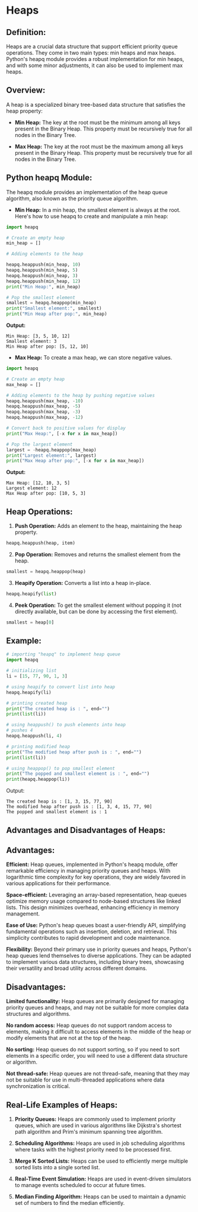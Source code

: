 # Heaps

## Definition: 
Heaps are a crucial data structure that support efficient priority queue operations. They come in two main types: min heaps and max heaps. Python's heapq module provides a robust implementation for min heaps, and with some minor adjustments, it can also be used to implement max heaps.

## Overview:
A heap is a specialized binary tree-based data structure that satisfies the heap property:

- **Min Heap:** The key at the root must be the minimum among all keys present in the Binary Heap. This property must be recursively true for all nodes in the Binary Tree.

- **Max Heap:** The key at the root must be the maximum among all keys present in the Binary Heap. This property must be recursively true for all nodes in the Binary Tree.

## Python heapq Module:
The heapq module provides an implementation of the heap queue algorithm, also known as the priority queue algorithm.

- **Min Heap:** In a min heap, the smallest element is always at the root. Here's how to use heapq to create and manipulate a min heap:

 ```python
 import heapq

# Create an empty heap
min_heap = []

# Adding elements to the heap

heapq.heappush(min_heap, 10)
heapq.heappush(min_heap, 5)
heapq.heappush(min_heap, 3)
heapq.heappush(min_heap, 12)
print("Min Heap:", min_heap)

# Pop the smallest element
smallest = heapq.heappop(min_heap)
print("Smallest element:", smallest)
print("Min Heap after pop:", min_heap)
```

**Output:** 

 ```
Min Heap: [3, 5, 10, 12]
Smallest element: 3
Min Heap after pop: [5, 12, 10]
```

- **Max Heap:** To create a max heap, we can store negative values.

```python
import heapq

# Create an empty heap
max_heap = []

# Adding elements to the heap by pushing negative values
heapq.heappush(max_heap, -10)
heapq.heappush(max_heap, -5)
heapq.heappush(max_heap, -3)
heapq.heappush(max_heap, -12)

# Convert back to positive values for display
print("Max Heap:", [-x for x in max_heap])

# Pop the largest element
largest = -heapq.heappop(max_heap)
print("Largest element:", largest)
print("Max Heap after pop:", [-x for x in max_heap])

```

**Output:**

```
Max Heap: [12, 10, 3, 5]
Largest element: 12
Max Heap after pop: [10, 5, 3]
```

## Heap Operations:
1. **Push Operation:** Adds an element to the heap, maintaining the heap property.  
```python
heapq.heappush(heap, item)
```
2. **Pop Operation:** Removes and returns the smallest element from the heap.  
```python
smallest = heapq.heappop(heap)
```
3. **Heapify Operation:** Converts a list into a heap in-place.  
```python
heapq.heapify(list)
```
4. **Peek Operation:** To get the smallest element without popping it (not directly available, but can be done by accessing the first element).
```python
smallest = heap[0]
```

## Example:
```python
# importing "heapq" to implement heap queue
import heapq

# initializing list
li = [15, 77, 90, 1, 3]

# using heapify to convert list into heap
heapq.heapify(li)

# printing created heap
print("The created heap is : ", end="")
print(list(li))

# using heappush() to push elements into heap
# pushes 4
heapq.heappush(li, 4)

# printing modified heap
print("The modified heap after push is : ", end="")
print(list(li))

# using heappop() to pop smallest element
print("The popped and smallest element is : ", end="")
print(heapq.heappop(li))

```

Output:
```
The created heap is : [1, 3, 15, 77, 90]
The modified heap after push is : [1, 3, 4, 15, 77, 90]
The popped and smallest element is : 1
```

## Advantages and Disadvantages of Heaps:

## Advantages:

**Efficient:** Heap queues, implemented in Python's heapq module, offer remarkable efficiency in managing priority queues and heaps. With logarithmic time complexity for key operations, they are widely favored in various applications for their performance.

**Space-efficient:** Leveraging an array-based representation, heap queues optimize memory usage compared to node-based structures like linked lists. This design minimizes overhead, enhancing efficiency in memory management.

**Ease of Use:** Python's heap queues boast a user-friendly API, simplifying fundamental operations such as insertion, deletion, and retrieval. This simplicity contributes to rapid development and code maintenance.

**Flexibility:** Beyond their primary use in priority queues and heaps, Python's heap queues lend themselves to diverse applications. They can be adapted to implement various data structures, including binary trees, showcasing their versatility and broad utility across different domains.

## Disadvantages:

**Limited functionality:** Heap queues are primarily designed for managing priority queues and heaps, and may not be suitable for more complex data structures and algorithms.

**No random access:** Heap queues do not support random access to elements, making it difficult to access elements in the middle of the heap or modify elements that are not at the top of the heap.

**No sorting:** Heap queues do not support sorting, so if you need to sort elements in a specific order, you will need to use a different data structure or algorithm.

**Not thread-safe:** Heap queues are not thread-safe, meaning that they may not be suitable for use in multi-threaded applications where data synchronization is critical.

## Real-Life Examples of Heaps:

1. **Priority Queues:** 
Heaps are commonly used to implement priority queues, which are used in various algorithms like Dijkstra's shortest path algorithm and Prim's minimum spanning tree algorithm.

2. **Scheduling Algorithms:**
Heaps are used in job scheduling algorithms where tasks with the highest priority need to be processed first.

3. **Merge K Sorted Lists:**
Heaps can be used to efficiently merge multiple sorted lists into a single sorted list.

4. **Real-Time Event Simulation:**
Heaps are used in event-driven simulators to manage events scheduled to occur at future times.

5. **Median Finding Algorithm:**
Heaps can be used to maintain a dynamic set of numbers to find the median efficiently.

